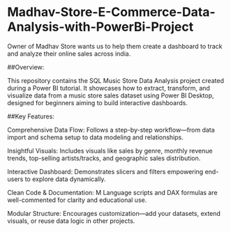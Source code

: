 # Madhav-Store-E-Commerce-Data-Analysis-with-PowerBi-Project
Owner of Madhav Store wants us to help them create a dashboard to track  and analyze their online sales across india.

##Overview:

This repository contains the SQL Music Store Data Analysis project created during a Power BI tutorial. It showcases how to extract, transform, and visualize data from a music store sales dataset using Power BI Desktop, designed for beginners aiming to build interactive dashboards.

##Key Features:

Comprehensive Data Flow: Follows a step-by-step workflow—from data import and schema setup to data modeling and relationships.

Insightful Visuals: Includes visuals like sales by genre, monthly revenue trends, top-selling artists/tracks, and geographic sales distribution.

Interactive Dashboard: Demonstrates slicers and filters empowering end-users to explore data dynamically.

Clean Code & Documentation: M Language scripts and DAX formulas are well-commented for clarity and educational use.

Modular Structure: Encourages customization—add your datasets, extend visuals, or reuse data logic in other projects.
